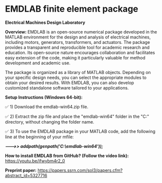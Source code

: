 # EMDLAB finite element package

**Electrical Machines Design Laboratory**

**Overview:**
EMDLAB is an open-source numerical package developed in the MATLAB environment for the design
and analysis of electrical machines, including motors, generators, transformers, and actuators. 
The package provides a transparent and reproducible tool for academic research and education. 
Its open-source nature encourages collaboration and facilitates easy extension of the code, making it particularly valuable for method development and academic use.

The package is organized as a library of MATLAB objects. Depending on your specific design needs, 
you can select the appropriate modules to obtain your desired results. With EMDLAB, 
you can also develop customized standalone software tailored to your applications.

**Setup Instructions (Windows 64-bit):**

✅ 1) Download the emdlab-win64.zip file.

✅ 2) Extract the zip file and place the "emdlab-win64" folder in the "C:\" directory, without changing the folder name.

✅ 3) To use the EMDLAB package in your MATLAB code, add the following line at the beginning of your mfile:

***--->> addpath(genpath('C:\emdlab-win64'));***

**How to install EMDLAB from GitHub? (Follow the video link):**
https://youtu.be/ifwybm4r2_0

**Preprint paper:**
https://papers.ssrn.com/sol3/papers.cfm?abstract_id=5327716
